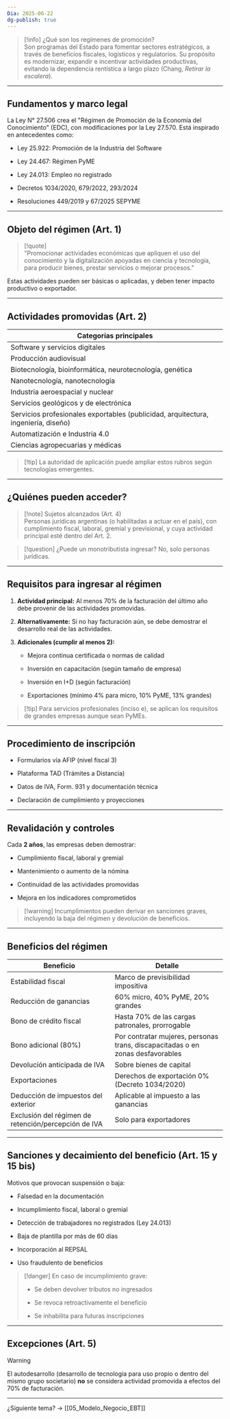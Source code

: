 ```yaml
---
Dia: 2025-06-22
dg-publish: true
---
```

> [!info] ¿Qué son los regímenes de promoción?  
> Son programas del Estado para fomentar sectores estratégicos, a través de beneficios fiscales, logísticos y regulatorios. Su propósito es modernizar, expandir e incentivar actividades productivas, evitando la dependencia rentística a largo plazo (Chang, _Retirar la escalera_).

---

## Fundamentos y marco legal

La Ley N° 27.506 crea el "Régimen de Promoción de la Economía del Conocimiento" (EDC), con modificaciones por la Ley 27.570. Está inspirado en antecedentes como:

- Ley 25.922: Promoción de la Industria del Software
    
- Ley 24.467: Régimen PyME
    
- Ley 24.013: Empleo no registrado
    
- Decretos 1034/2020, 679/2022, 293/2024
    
- Resoluciones 449/2019 y 67/2025 SEPYME
    

---

## Objeto del régimen (Art. 1)

> [!quote]  
> "Promocionar actividades económicas que apliquen el uso del conocimiento y la digitalización apoyadas en ciencia y tecnología, para producir bienes, prestar servicios o mejorar procesos."

Estas actividades pueden ser básicas o aplicadas, y deben tener impacto productivo o exportador.

---

## Actividades promovidas (Art. 2)

|Categorías principales|
|---|
|Software y servicios digitales|
|Producción audiovisual|
|Biotecnología, bioinformática, neurotecnología, genética|
|Nanotecnología, nanotecnología|
|Industria aeroespacial y nuclear|
|Servicios geológicos y de electrónica|
|Servicios profesionales exportables (publicidad, arquitectura, ingeniería, diseño)|
|Automatización e Industria 4.0|
|Ciencias agropecuarias y médicas|

> [!tip] La autoridad de aplicación puede ampliar estos rubros según tecnologías emergentes.

---

## ¿Quiénes pueden acceder?

> [!note] Sujetos alcanzados (Art. 4)  
> Personas jurídicas argentinas (o habilitadas a actuar en el país), con cumplimiento fiscal, laboral, gremial y previsional, y cuya actividad principal esté dentro del Art. 2.

> [!question] ¿Puede un monotributista ingresar? No, solo personas jurídicas.

---

## Requisitos para ingresar al régimen

1. **Actividad principal:** Al menos 70% de la facturación del último año debe provenir de las actividades promovidas.
    
2. **Alternativamente:** Si no hay facturación aún, se debe demostrar el desarrollo real de las actividades.
    
3. **Adicionales (cumplir al menos 2):**
    
    - Mejora continua certificada o normas de calidad
        
    - Inversión en capacitación (según tamaño de empresa)
        
    - Inversión en I+D (según facturación)
        
    - Exportaciones (mínimo 4% para micro, 10% PyME, 13% grandes)
        

> [!tip] Para servicios profesionales (inciso e), se aplican los requisitos de grandes empresas aunque sean PyMEs.

---

## Procedimiento de inscripción

- Formularios vía AFIP (nivel fiscal 3)
    
- Plataforma TAD (Trámites a Distancia)
    
- Datos de IVA, Form. 931 y documentación técnica
    
- Declaración de cumplimiento y proyecciones
    

---

## Revalidación y controles

Cada **2 años**, las empresas deben demostrar:

- Cumplimiento fiscal, laboral y gremial
    
- Mantenimiento o aumento de la nómina
    
- Continuidad de las actividades promovidas
    
- Mejora en los indicadores comprometidos
    

> [!warning] Incumplimientos pueden derivar en sanciones graves, incluyendo la baja del régimen y devolución de beneficios.

---

## Beneficios del régimen

|Beneficio|Detalle|
|---|---|
|Estabilidad fiscal|Marco de previsibilidad impositiva|
|Reducción de ganancias|60% micro, 40% PyME, 20% grandes|
|Bono de crédito fiscal|Hasta 70% de las cargas patronales, prorrogable|
|Bono adicional (80%)|Por contratar mujeres, personas trans, discapacitadas o en zonas desfavorables|
|Devolución anticipada de IVA|Sobre bienes de capital|
|Exportaciones|Derechos de exportación 0% (Decreto 1034/2020)|
|Deducción de impuestos del exterior|Aplicable al impuesto a las ganancias|
|Exclusión del régimen de retención/percepción de IVA|Solo para exportadores|

---

## Sanciones y decaimiento del beneficio (Art. 15 y 15 bis)

Motivos que provocan suspensión o baja:

- Falsedad en la documentación
    
- Incumplimiento fiscal, laboral o gremial
    
- Detección de trabajadores no registrados (Ley 24.013)
    
- Baja de plantilla por más de 60 días
    
- Incorporación al REPSAL
    
- Uso fraudulento de beneficios
    

> [!danger] En caso de incumplimiento grave:
> 
> - Se deben devolver tributos no ingresados
>     
> - Se revoca retroactivamente el beneficio
>     
> - Se inhabilita para futuras inscripciones
>     

---

## Excepciones (Art. 5)

> [!warning]  
> El autodesarrollo (desarrollo de tecnología para uso propio o dentro del mismo grupo societario) **no** se considera actividad promovida a efectos del 70% de facturación.

---

¿Siguiente tema? → [[05_Modelo_Negocio_EBT]]
